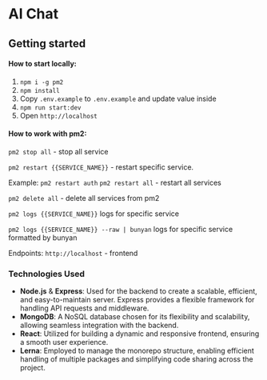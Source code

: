 # AI Chat

## Getting started

#### How to start locally:

1. `npm i -g pm2`
2. `npm install`
3. Copy `.env.example` to `.env.example` and update value inside
4. `npm run start:dev`
5. Open `http://localhost`

#### How to work with pm2:

`pm2 stop all` - stop all service

`pm2 restart {{SERVICE_NAME}}` - restart specific service.

Example: `pm2 restart auth`
`pm2 restart all` - restart all services

`pm2 delete all` - delete all services from pm2

`pm2 logs {{SERVICE_NAME}}` logs for specific service

`pm2 logs {{SERVICE_NAME}} --raw | bunyan` logs for specific service formatted by bunyan

Endpoints:
`http://localhost` - frontend

### Technologies Used

- **Node.js** & **Express**: Used for the backend to create a scalable, efficient, and easy-to-maintain server. Express provides a flexible framework for handling API requests and middleware.
- **MongoDB**: A NoSQL database chosen for its flexibility and scalability, allowing seamless integration with the backend.
- **React**: Utilized for building a dynamic and responsive frontend, ensuring a smooth user experience.
- **Lerna**: Employed to manage the monorepo structure, enabling efficient handling of multiple packages and simplifying code sharing across the project.
